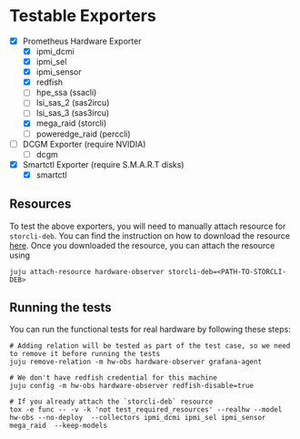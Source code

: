 # Testable Exporters

- [x] Prometheus Hardware Exporter
  - [x] ipmi_dcmi
  - [x] ipmi_sel
  - [x] ipmi_sensor
  - [x] redfish
  - [ ] hpe_ssa (ssacli)
  - [ ] lsi_sas_2 (sas2ircu)
  - [ ] lsi_sas_3 (sas3ircu)
  - [x] mega_raid (storcli)
  - [ ] poweredge_raid (perccli)
- [ ] DCGM Exporter (require NVIDIA)
  - [ ] dcgm
- [x] Smartctl Exporter (require S.M.A.R.T disks)
  - [x] smartctl

## Resources

To test the above exporters, you will need to manually attach resource for `storcli-deb`. You can find the instruction
on how to download the resource [here](https://charmhub.io/hardware-observer/resources/storcli-deb). Once you downloaded
the resource, you can attach the resource using

```shell
juju attach-resource hardware-observer storcli-deb=<PATH-TO-STORCLI-DEB>
```

## Running the tests

You can run the functional tests for real hardware by following these steps:

```shell
# Adding relation will be tested as part of the test case, so we need to remove it before running the tests
juju remove-relation -m hw-obs hardware-observer grafana-agent

# We don't have redfish credential for this machine
juju config -m hw-obs hardware-observer redfish-disable=true

# If you already attach the `storcli-deb` resource
tox -e func -- -v -k 'not test_required_resources' --realhw --model hw-obs --no-deploy  --collectors ipmi_dcmi ipmi_sel ipmi_sensor mega_raid  --keep-models
```
